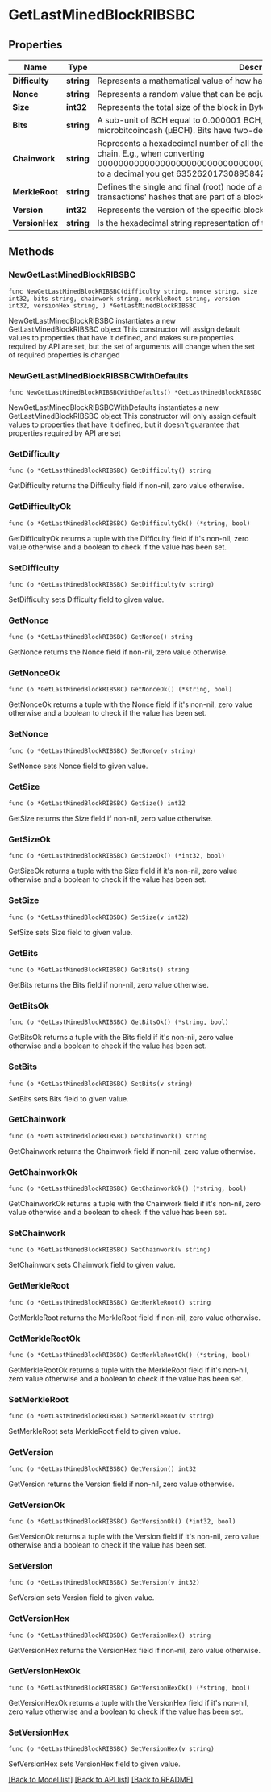 # GetLastMinedBlockRIBSBC

## Properties

Name | Type | Description | Notes
------------ | ------------- | ------------- | -------------
**Difficulty** | **string** | Represents a mathematical value of how hard it is to find a valid hash for this block. | 
**Nonce** | **string** | Represents a random value that can be adjusted to satisfy the proof of work | 
**Size** | **int32** | Represents the total size of the block in Bytes. | 
**Bits** | **string** | A sub-unit of BCH equal to 0.000001 BCH, or 100 Satoshi, and is the same as microbitcoincash (μBCH). Bits have two-decimal precision. | 
**Chainwork** | **string** | Represents a hexadecimal number of all the hashes necessary to produce the current chain. E.g., when converting 0000000000000000000000000000000000000000000086859f7a841475b236fd to a decimal you get 635262017308958427068157 hashes, or 635262 exahashes. | 
**MerkleRoot** | **string** | Defines the single and final (root) node of a Merkle tree. It is the combined hash of all transactions&#39; hashes that are part of a blockchain block. | 
**Version** | **int32** | Represents the version of the specific block on the blockchain. | 
**VersionHex** | **string** | Is the hexadecimal string representation of the block&#39;s version. | 

## Methods

### NewGetLastMinedBlockRIBSBC

`func NewGetLastMinedBlockRIBSBC(difficulty string, nonce string, size int32, bits string, chainwork string, merkleRoot string, version int32, versionHex string, ) *GetLastMinedBlockRIBSBC`

NewGetLastMinedBlockRIBSBC instantiates a new GetLastMinedBlockRIBSBC object
This constructor will assign default values to properties that have it defined,
and makes sure properties required by API are set, but the set of arguments
will change when the set of required properties is changed

### NewGetLastMinedBlockRIBSBCWithDefaults

`func NewGetLastMinedBlockRIBSBCWithDefaults() *GetLastMinedBlockRIBSBC`

NewGetLastMinedBlockRIBSBCWithDefaults instantiates a new GetLastMinedBlockRIBSBC object
This constructor will only assign default values to properties that have it defined,
but it doesn't guarantee that properties required by API are set

### GetDifficulty

`func (o *GetLastMinedBlockRIBSBC) GetDifficulty() string`

GetDifficulty returns the Difficulty field if non-nil, zero value otherwise.

### GetDifficultyOk

`func (o *GetLastMinedBlockRIBSBC) GetDifficultyOk() (*string, bool)`

GetDifficultyOk returns a tuple with the Difficulty field if it's non-nil, zero value otherwise
and a boolean to check if the value has been set.

### SetDifficulty

`func (o *GetLastMinedBlockRIBSBC) SetDifficulty(v string)`

SetDifficulty sets Difficulty field to given value.


### GetNonce

`func (o *GetLastMinedBlockRIBSBC) GetNonce() string`

GetNonce returns the Nonce field if non-nil, zero value otherwise.

### GetNonceOk

`func (o *GetLastMinedBlockRIBSBC) GetNonceOk() (*string, bool)`

GetNonceOk returns a tuple with the Nonce field if it's non-nil, zero value otherwise
and a boolean to check if the value has been set.

### SetNonce

`func (o *GetLastMinedBlockRIBSBC) SetNonce(v string)`

SetNonce sets Nonce field to given value.


### GetSize

`func (o *GetLastMinedBlockRIBSBC) GetSize() int32`

GetSize returns the Size field if non-nil, zero value otherwise.

### GetSizeOk

`func (o *GetLastMinedBlockRIBSBC) GetSizeOk() (*int32, bool)`

GetSizeOk returns a tuple with the Size field if it's non-nil, zero value otherwise
and a boolean to check if the value has been set.

### SetSize

`func (o *GetLastMinedBlockRIBSBC) SetSize(v int32)`

SetSize sets Size field to given value.


### GetBits

`func (o *GetLastMinedBlockRIBSBC) GetBits() string`

GetBits returns the Bits field if non-nil, zero value otherwise.

### GetBitsOk

`func (o *GetLastMinedBlockRIBSBC) GetBitsOk() (*string, bool)`

GetBitsOk returns a tuple with the Bits field if it's non-nil, zero value otherwise
and a boolean to check if the value has been set.

### SetBits

`func (o *GetLastMinedBlockRIBSBC) SetBits(v string)`

SetBits sets Bits field to given value.


### GetChainwork

`func (o *GetLastMinedBlockRIBSBC) GetChainwork() string`

GetChainwork returns the Chainwork field if non-nil, zero value otherwise.

### GetChainworkOk

`func (o *GetLastMinedBlockRIBSBC) GetChainworkOk() (*string, bool)`

GetChainworkOk returns a tuple with the Chainwork field if it's non-nil, zero value otherwise
and a boolean to check if the value has been set.

### SetChainwork

`func (o *GetLastMinedBlockRIBSBC) SetChainwork(v string)`

SetChainwork sets Chainwork field to given value.


### GetMerkleRoot

`func (o *GetLastMinedBlockRIBSBC) GetMerkleRoot() string`

GetMerkleRoot returns the MerkleRoot field if non-nil, zero value otherwise.

### GetMerkleRootOk

`func (o *GetLastMinedBlockRIBSBC) GetMerkleRootOk() (*string, bool)`

GetMerkleRootOk returns a tuple with the MerkleRoot field if it's non-nil, zero value otherwise
and a boolean to check if the value has been set.

### SetMerkleRoot

`func (o *GetLastMinedBlockRIBSBC) SetMerkleRoot(v string)`

SetMerkleRoot sets MerkleRoot field to given value.


### GetVersion

`func (o *GetLastMinedBlockRIBSBC) GetVersion() int32`

GetVersion returns the Version field if non-nil, zero value otherwise.

### GetVersionOk

`func (o *GetLastMinedBlockRIBSBC) GetVersionOk() (*int32, bool)`

GetVersionOk returns a tuple with the Version field if it's non-nil, zero value otherwise
and a boolean to check if the value has been set.

### SetVersion

`func (o *GetLastMinedBlockRIBSBC) SetVersion(v int32)`

SetVersion sets Version field to given value.


### GetVersionHex

`func (o *GetLastMinedBlockRIBSBC) GetVersionHex() string`

GetVersionHex returns the VersionHex field if non-nil, zero value otherwise.

### GetVersionHexOk

`func (o *GetLastMinedBlockRIBSBC) GetVersionHexOk() (*string, bool)`

GetVersionHexOk returns a tuple with the VersionHex field if it's non-nil, zero value otherwise
and a boolean to check if the value has been set.

### SetVersionHex

`func (o *GetLastMinedBlockRIBSBC) SetVersionHex(v string)`

SetVersionHex sets VersionHex field to given value.



[[Back to Model list]](../README.md#documentation-for-models) [[Back to API list]](../README.md#documentation-for-api-endpoints) [[Back to README]](../README.md)


